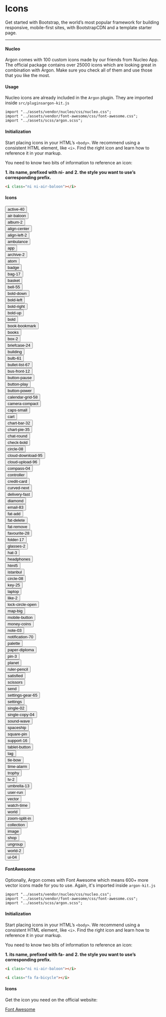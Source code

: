 # Icons

Get started with Bootstrap, the world’s most popular framework for building responsive, mobile-first sites, with BootstrapCDN and a template starter page.

<hr>

#### Nucleo

Argon comes with 100 custom icons made by our friends from Nucleo App. The official package contains over 25000 icons which are looking great in combination with Argon.
Make sure you check all of them and use those that you like the most.

#### Usage

Nucleo icons are already included in the `Argon` plugin.
They are imported inside `src/pluginsargon-kit.js`

```js{1}
import "../assets/vendor/nucleo/css/nucleo.css";
import "../assets/vendor/font-awesome/css/font-awesome.css";
import "../assets/scss/argon.scss";

```

#### Initialization

Start placing icons in your HTML’s `<body>`.
We recommend using a consistent HTML element, like `<i>`.
Find the right icon and learn how to reference it in your markup.

You need to know two bits of information to reference an icon:

**1. its name, prefixed with ni- and**
**2. the style you want to use’s corresponding prefix.**

```html
<i class="ni ni-air-baloon"></i>
```

#### Icons


<div class="row icon-examples">
          <div class="col-lg-3">
            <button type="button" class="btn-icon-clipboard" data-clipboard-text="active-40" title="" data-original-title="Copy to clipboard">
              <div>
                <i class="ni ni-active-40"></i>
                <span>active-40</span>
              </div>
            </button>
          </div>
          <div class="col-lg-3">
            <button type="button" class="btn-icon-clipboard" data-clipboard-text="air-baloon" title="" data-original-title="Copy to clipboard">
              <div>
                <i class="ni ni-air-baloon"></i>
                <span>air-baloon</span>
              </div>
            </button>
          </div>
          <div class="col-lg-3">
            <button type="button" class="btn-icon-clipboard" data-clipboard-text="album-2" title="" data-original-title="Copy to clipboard">
              <div>
                <i class="ni ni-album-2"></i>
                <span>album-2</span>
              </div>
            </button>
          </div>
          <div class="col-lg-3">
            <button type="button" class="btn-icon-clipboard" data-clipboard-text="align-center" title="" data-original-title="Copy to clipboard">
              <div>
                <i class="ni ni-align-center"></i>
                <span>align-center</span>
              </div>
            </button>
          </div>
          <div class="col-lg-3">
            <button type="button" class="btn-icon-clipboard" data-clipboard-text="align-left-2" title="" data-original-title="Copy to clipboard">
              <div>
                <i class="ni ni-align-left-2"></i>
                <span>align-left-2</span>
              </div>
            </button>
          </div>
          <div class="col-lg-3">
            <button type="button" class="btn-icon-clipboard" data-clipboard-text="ambulance" title="" data-original-title="Copy to clipboard">
              <div>
                <i class="ni ni-ambulance"></i>
                <span>ambulance</span>
              </div>
            </button>
          </div>
          <div class="col-lg-3">
            <button type="button" class="btn-icon-clipboard" data-clipboard-text="app" title="" data-original-title="Copy to clipboard">
              <div>
                <i class="ni ni-app"></i>
                <span>app</span>
              </div>
            </button>
          </div>
          <div class="col-lg-3">
            <button type="button" class="btn-icon-clipboard" data-clipboard-text="archive-2" title="" data-original-title="Copy to clipboard">
              <div>
                <i class="ni ni-archive-2"></i>
                <span>archive-2</span>
              </div>
            </button>
          </div>
          <div class="col-lg-3">
            <button type="button" class="btn-icon-clipboard" data-clipboard-text="atom" title="" data-original-title="Copy to clipboard">
              <div>
                <i class="ni ni-atom"></i>
                <span>atom</span>
              </div>
            </button>
          </div>
          <div class="col-lg-3">
            <button type="button" class="btn-icon-clipboard" data-clipboard-text="badge" title="" data-original-title="Copy to clipboard">
              <div>
                <i class="ni ni-badge"></i>
                <span>badge</span>
              </div>
            </button>
          </div>
          <div class="col-lg-3">
            <button type="button" class="btn-icon-clipboard" data-clipboard-text="bag-17" title="" data-original-title="Copy to clipboard">
              <div>
                <i class="ni ni-bag-17"></i>
                <span>bag-17</span>
              </div>
            </button>
          </div>
          <div class="col-lg-3">
            <button type="button" class="btn-icon-clipboard" data-clipboard-text="basket" title="" data-original-title="Copy to clipboard">
              <div>
                <i class="ni ni-basket"></i>
                <span>basket</span>
              </div>
            </button>
          </div>
          <div class="col-lg-3">
            <button type="button" class="btn-icon-clipboard" data-clipboard-text="bell-55" title="" data-original-title="Copy to clipboard">
              <div>
                <i class="ni ni-bell-55"></i>
                <span>bell-55</span>
              </div>
            </button>
          </div>
          <div class="col-lg-3">
            <button type="button" class="btn-icon-clipboard" data-clipboard-text="bold-down" title="" data-original-title="Copy to clipboard">
              <div>
                <i class="ni ni-bold-down"></i>
                <span>bold-down</span>
              </div>
            </button>
          </div>
          <div class="col-lg-3">
            <button type="button" class="btn-icon-clipboard" data-clipboard-text="bold-left" title="" data-original-title="Copy to clipboard">
              <div>
                <i class="ni ni-bold-left"></i>
                <span>bold-left</span>
              </div>
            </button>
          </div>
          <div class="col-lg-3">
            <button type="button" class="btn-icon-clipboard" data-clipboard-text="bold-right" title="" data-original-title="Copy to clipboard">
              <div>
                <i class="ni ni-bold-right"></i>
                <span>bold-right</span>
              </div>
            </button>
          </div>
          <div class="col-lg-3">
            <button type="button" class="btn-icon-clipboard" data-clipboard-text="bold-up" title="" data-original-title="Copy to clipboard">
              <div>
                <i class="ni ni-bold-up"></i>
                <span>bold-up</span>
              </div>
            </button>
          </div>
          <div class="col-lg-3">
            <button type="button" class="btn-icon-clipboard" data-clipboard-text="bold" title="" data-original-title="Copy to clipboard">
              <div>
                <i class="ni ni-bold"></i>
                <span>bold</span>
              </div>
            </button>
          </div>
          <div class="col-lg-3">
            <button type="button" class="btn-icon-clipboard" data-clipboard-text="book-bookmark" title="" data-original-title="Copy to clipboard">
              <div>
                <i class="ni ni-book-bookmark"></i>
                <span>book-bookmark</span>
              </div>
            </button>
          </div>
          <div class="col-lg-3">
            <button type="button" class="btn-icon-clipboard" data-clipboard-text="books" title="" data-original-title="Copy to clipboard">
              <div>
                <i class="ni ni-books"></i>
                <span>books</span>
              </div>
            </button>
          </div>
          <div class="col-lg-3">
            <button type="button" class="btn-icon-clipboard" data-clipboard-text="box-2" title="" data-original-title="Copy to clipboard">
              <div>
                <i class="ni ni-box-2"></i>
                <span>box-2</span>
              </div>
            </button>
          </div>
          <div class="col-lg-3">
            <button type="button" class="btn-icon-clipboard" data-clipboard-text="briefcase-24" title="" data-original-title="Copy to clipboard">
              <div>
                <i class="ni ni-briefcase-24"></i>
                <span>briefcase-24</span>
              </div>
            </button>
          </div>
          <div class="col-lg-3">
            <button type="button" class="btn-icon-clipboard" data-clipboard-text="building" title="" data-original-title="Copy to clipboard">
              <div>
                <i class="ni ni-building"></i>
                <span>building</span>
              </div>
            </button>
          </div>
          <div class="col-lg-3">
            <button type="button" class="btn-icon-clipboard" data-clipboard-text="bulb-61" title="" data-original-title="Copy to clipboard">
              <div>
                <i class="ni ni-bulb-61"></i>
                <span>bulb-61</span>
              </div>
            </button>
          </div>
          <div class="col-lg-3">
            <button type="button" class="btn-icon-clipboard" data-clipboard-text="bullet-list-67" title="" data-original-title="Copy to clipboard">
              <div>
                <i class="ni ni-bullet-list-67"></i>
                <span>bullet-list-67</span>
              </div>
            </button>
          </div>
          <div class="col-lg-3">
            <button type="button" class="btn-icon-clipboard" data-clipboard-text="bus-front-12" title="" data-original-title="Copy to clipboard">
              <div>
                <i class="ni ni-bus-front-12"></i>
                <span>bus-front-12</span>
              </div>
            </button>
          </div>
          <div class="col-lg-3">
            <button type="button" class="btn-icon-clipboard" data-clipboard-text="button-pause" title="" data-original-title="Copy to clipboard">
              <div>
                <i class="ni ni-button-pause"></i>
                <span>button-pause</span>
              </div>
            </button>
          </div>
          <div class="col-lg-3">
            <button type="button" class="btn-icon-clipboard" data-clipboard-text="button-play" title="" data-original-title="Copy to clipboard">
              <div>
                <i class="ni ni-button-play"></i>
                <span>button-play</span>
              </div>
            </button>
          </div>
          <div class="col-lg-3">
            <button type="button" class="btn-icon-clipboard" data-clipboard-text="button-power" title="" data-original-title="Copy to clipboard">
              <div>
                <i class="ni ni-button-power"></i>
                <span>button-power</span>
              </div>
            </button>
          </div>
          <div class="col-lg-3">
            <button type="button" class="btn-icon-clipboard" data-clipboard-text="calendar-grid-58" title="" data-original-title="Copy to clipboard">
              <div>
                <i class="ni ni-calendar-grid-58"></i>
                <span>calendar-grid-58</span>
              </div>
            </button>
          </div>
          <div class="col-lg-3">
            <button type="button" class="btn-icon-clipboard" data-clipboard-text="camera-compact" title="" data-original-title="Copy to clipboard">
              <div>
                <i class="ni ni-camera-compact"></i>
                <span>camera-compact</span>
              </div>
            </button>
          </div>
          <div class="col-lg-3">
            <button type="button" class="btn-icon-clipboard" data-clipboard-text="caps-small" title="" data-original-title="Copy to clipboard">
              <div>
                <i class="ni ni-caps-small"></i>
                <span>caps-small</span>
              </div>
            </button>
          </div>
          <div class="col-lg-3">
            <button type="button" class="btn-icon-clipboard" data-clipboard-text="cart" title="" data-original-title="Copy to clipboard">
              <div>
                <i class="ni ni-cart"></i>
                <span>cart</span>
              </div>
            </button>
          </div>
          <div class="col-lg-3">
            <button type="button" class="btn-icon-clipboard" data-clipboard-text="chart-bar-32" title="" data-original-title="Copy to clipboard">
              <div>
                <i class="ni ni-chart-bar-32"></i>
                <span>chart-bar-32</span>
              </div>
            </button>
          </div>
          <div class="col-lg-3">
            <button type="button" class="btn-icon-clipboard" data-clipboard-text="chart-pie-35" title="" data-original-title="Copy to clipboard">
              <div>
                <i class="ni ni-chart-pie-35"></i>
                <span>chart-pie-35</span>
              </div>
            </button>
          </div>
          <div class="col-lg-3">
            <button type="button" class="btn-icon-clipboard" data-clipboard-text="chat-round" title="" data-original-title="Copy to clipboard">
              <div>
                <i class="ni ni-chat-round"></i>
                <span>chat-round</span>
              </div>
            </button>
          </div>
          <div class="col-lg-3">
            <button type="button" class="btn-icon-clipboard" data-clipboard-text="check-bold" title="" data-original-title="Copy to clipboard">
              <div>
                <i class="ni ni-check-bold"></i>
                <span>check-bold</span>
              </div>
            </button>
          </div>
          <div class="col-lg-3">
            <button type="button" class="btn-icon-clipboard" data-clipboard-text="circle-08" title="" data-original-title="Copy to clipboard">
              <div>
                <i class="ni ni-circle-08"></i>
                <span>circle-08</span>
              </div>
            </button>
          </div>
          <div class="col-lg-3">
            <button type="button" class="btn-icon-clipboard" data-clipboard-text="cloud-download-95" title="" data-original-title="Copy to clipboard">
              <div>
                <i class="ni ni-cloud-download-95"></i>
                <span>cloud-download-95</span>
              </div>
            </button>
          </div>
          <div class="col-lg-3">
            <button type="button" class="btn-icon-clipboard" data-clipboard-text="cloud-upload-96" title="" data-original-title="Copy to clipboard">
              <div>
                <i class="ni ni-cloud-upload-96"></i>
                <span>cloud-upload-96</span>
              </div>
            </button>
          </div>
          <div class="col-lg-3">
            <button type="button" class="btn-icon-clipboard" data-clipboard-text="compass-04" title="" data-original-title="Copy to clipboard">
              <div>
                <i class="ni ni-compass-04"></i>
                <span>compass-04</span>
              </div>
            </button>
          </div>
          <div class="col-lg-3">
            <button type="button" class="btn-icon-clipboard" data-clipboard-text="controller" title="" data-original-title="Copy to clipboard">
              <div>
                <i class="ni ni-controller"></i>
                <span>controller</span>
              </div>
            </button>
          </div>
          <div class="col-lg-3">
            <button type="button" class="btn-icon-clipboard" data-clipboard-text="credit-card" title="" data-original-title="Copy to clipboard">
              <div>
                <i class="ni ni-credit-card"></i>
                <span>credit-card</span>
              </div>
            </button>
          </div>
          <div class="col-lg-3">
            <button type="button" class="btn-icon-clipboard" data-clipboard-text="curved-next" title="" data-original-title="Copy to clipboard">
              <div>
                <i class="ni ni-curved-next"></i>
                <span>curved-next</span>
              </div>
            </button>
          </div>
          <div class="col-lg-3">
            <button type="button" class="btn-icon-clipboard" data-clipboard-text="delivery-fast" title="" data-original-title="Copy to clipboard">
              <div>
                <i class="ni ni-delivery-fast"></i>
                <span>delivery-fast</span>
              </div>
            </button>
          </div>
          <div class="col-lg-3">
            <button type="button" class="btn-icon-clipboard" data-clipboard-text="diamond" title="" data-original-title="Copy to clipboard">
              <div>
                <i class="ni ni-diamond"></i>
                <span>diamond</span>
              </div>
            </button>
          </div>
          <div class="col-lg-3">
            <button type="button" class="btn-icon-clipboard" data-clipboard-text="email-83" title="" data-original-title="Copy to clipboard">
              <div>
                <i class="ni ni-email-83"></i>
                <span>email-83</span>
              </div>
            </button>
          </div>
          <div class="col-lg-3">
            <button type="button" class="btn-icon-clipboard" data-clipboard-text="fat-add" title="" data-original-title="Copy to clipboard">
              <div>
                <i class="ni ni-fat-add"></i>
                <span>fat-add</span>
              </div>
            </button>
          </div>
          <div class="col-lg-3">
            <button type="button" class="btn-icon-clipboard" data-clipboard-text="fat-delete" title="" data-original-title="Copy to clipboard">
              <div>
                <i class="ni ni-fat-delete"></i>
                <span>fat-delete</span>
              </div>
            </button>
          </div>
          <div class="col-lg-3">
            <button type="button" class="btn-icon-clipboard" data-clipboard-text="fat-remove" title="" data-original-title="Copy to clipboard">
              <div>
                <i class="ni ni-fat-remove"></i>
                <span>fat-remove</span>
              </div>
            </button>
          </div>
          <div class="col-lg-3">
            <button type="button" class="btn-icon-clipboard" data-clipboard-text="favourite-28" title="" data-original-title="Copy to clipboard">
              <div>
                <i class="ni ni-favourite-28"></i>
                <span>favourite-28</span>
              </div>
            </button>
          </div>
          <div class="col-lg-3">
            <button type="button" class="btn-icon-clipboard" data-clipboard-text="folder-17" title="" data-original-title="Copy to clipboard">
              <div>
                <i class="ni ni-folder-17"></i>
                <span>folder-17</span>
              </div>
            </button>
          </div>
          <div class="col-lg-3">
            <button type="button" class="btn-icon-clipboard" data-clipboard-text="glasses-2" title="" data-original-title="Copy to clipboard">
              <div>
                <i class="ni ni-glasses-2"></i>
                <span>glasses-2</span>
              </div>
            </button>
          </div>
          <div class="col-lg-3">
            <button type="button" class="btn-icon-clipboard" data-clipboard-text="hat-3" title="" data-original-title="Copy to clipboard">
              <div>
                <i class="ni ni-hat-3"></i>
                <span>hat-3</span>
              </div>
            </button>
          </div>
          <div class="col-lg-3">
            <button type="button" class="btn-icon-clipboard" data-clipboard-text="headphones" title="" data-original-title="Copy to clipboard">
              <div>
                <i class="ni ni-headphones"></i>
                <span>headphones</span>
              </div>
            </button>
          </div>
          <div class="col-lg-3">
            <button type="button" class="btn-icon-clipboard" data-clipboard-text="html5" title="" data-original-title="Copy to clipboard">
              <div>
                <i class="ni ni-html5"></i>
                <span>html5</span>
              </div>
            </button>
          </div>
          <div class="col-lg-3">
            <button type="button" class="btn-icon-clipboard" data-clipboard-text="istanbul" title="" data-original-title="Copy to clipboard">
              <div>
                <i class="ni ni-istanbul"></i>
                <span>istanbul</span>
              </div>
            </button>
          </div>
          <div class="col-lg-3">
            <button type="button" class="btn-icon-clipboard" data-clipboard-text="circle-08" title="" data-original-title="Copy to clipboard">
              <div>
                <i class="ni ni-circle-08"></i>
                <span>circle-08</span>
              </div>
            </button>
          </div>
          <div class="col-lg-3">
            <button type="button" class="btn-icon-clipboard" data-clipboard-text="key-25" title="" data-original-title="Copy to clipboard">
              <div>
                <i class="ni ni-key-25"></i>
                <span>key-25</span>
              </div>
            </button>
          </div>
          <div class="col-lg-3">
            <button type="button" class="btn-icon-clipboard" data-clipboard-text="laptop" title="" data-original-title="Copy to clipboard">
              <div>
                <i class="ni ni-laptop"></i>
                <span>laptop</span>
              </div>
            </button>
          </div>
          <div class="col-lg-3">
            <button type="button" class="btn-icon-clipboard" data-clipboard-text="like-2" title="" data-original-title="Copy to clipboard">
              <div>
                <i class="ni ni-like-2"></i>
                <span>like-2</span>
              </div>
            </button>
          </div>
          <div class="col-lg-3">
            <button type="button" class="btn-icon-clipboard" data-clipboard-text="lock-circle-open" title="" data-original-title="Copy to clipboard">
              <div>
                <i class="ni ni-lock-circle-open"></i>
                <span>lock-circle-open</span>
              </div>
            </button>
          </div>
          <div class="col-lg-3">
            <button type="button" class="btn-icon-clipboard" data-clipboard-text="map-big" title="" data-original-title="Copy to clipboard">
              <div>
                <i class="ni ni-map-big"></i>
                <span>map-big</span>
              </div>
            </button>
          </div>
          <div class="col-lg-3">
            <button type="button" class="btn-icon-clipboard" data-clipboard-text="mobile-button" title="" data-original-title="Copy to clipboard">
              <div>
                <i class="ni ni-mobile-button"></i>
                <span>mobile-button</span>
              </div>
            </button>
          </div>
          <div class="col-lg-3">
            <button type="button" class="btn-icon-clipboard" data-clipboard-text="money-coins" title="" data-original-title="Copy to clipboard">
              <div>
                <i class="ni ni-money-coins"></i>
                <span>money-coins</span>
              </div>
            </button>
          </div>
          <div class="col-lg-3">
            <button type="button" class="btn-icon-clipboard" data-clipboard-text="note-03" title="" data-original-title="Copy to clipboard">
              <div>
                <i class="ni ni-note-03"></i>
                <span>note-03</span>
              </div>
            </button>
          </div>
          <div class="col-lg-3">
            <button type="button" class="btn-icon-clipboard" data-clipboard-text="notification-70" title="" data-original-title="Copy to clipboard">
              <div>
                <i class="ni ni-notification-70"></i>
                <span>notification-70</span>
              </div>
            </button>
          </div>
          <div class="col-lg-3">
            <button type="button" class="btn-icon-clipboard" data-clipboard-text="palette" title="" data-original-title="Copy to clipboard">
              <div>
                <i class="ni ni-palette"></i>
                <span>palette</span>
              </div>
            </button>
          </div>
          <div class="col-lg-3">
            <button type="button" class="btn-icon-clipboard" data-clipboard-text="paper-diploma" title="" data-original-title="Copy to clipboard">
              <div>
                <i class="ni ni-paper-diploma"></i>
                <span>paper-diploma</span>
              </div>
            </button>
          </div>
          <div class="col-lg-3">
            <button type="button" class="btn-icon-clipboard" data-clipboard-text="pin-3" title="" data-original-title="Copy to clipboard">
              <div>
                <i class="ni ni-pin-3"></i>
                <span>pin-3</span>
              </div>
            </button>
          </div>
          <div class="col-lg-3">
            <button type="button" class="btn-icon-clipboard" data-clipboard-text="planet" title="" data-original-title="Copy to clipboard">
              <div>
                <i class="ni ni-planet"></i>
                <span>planet</span>
              </div>
            </button>
          </div>
          <div class="col-lg-3">
            <button type="button" class="btn-icon-clipboard" data-clipboard-text="ruler-pencil" title="" data-original-title="Copy to clipboard">
              <div>
                <i class="ni ni-ruler-pencil"></i>
                <span>ruler-pencil</span>
              </div>
            </button>
          </div>
          <div class="col-lg-3">
            <button type="button" class="btn-icon-clipboard" data-clipboard-text="satisfied" title="" data-original-title="Copy to clipboard">
              <div>
                <i class="ni ni-satisfied"></i>
                <span>satisfied</span>
              </div>
            </button>
          </div>
          <div class="col-lg-3">
            <button type="button" class="btn-icon-clipboard" data-clipboard-text="scissors" title="" data-original-title="Copy to clipboard">
              <div>
                <i class="ni ni-scissors"></i>
                <span>scissors</span>
              </div>
            </button>
          </div>
          <div class="col-lg-3">
            <button type="button" class="btn-icon-clipboard" data-clipboard-text="send" title="" data-original-title="Copy to clipboard">
              <div>
                <i class="ni ni-send"></i>
                <span>send</span>
              </div>
            </button>
          </div>
          <div class="col-lg-3">
            <button type="button" class="btn-icon-clipboard" data-clipboard-text="settings-gear-65" title="" data-original-title="Copy to clipboard">
              <div>
                <i class="ni ni-settings-gear-65"></i>
                <span>settings-gear-65</span>
              </div>
            </button>
          </div>
          <div class="col-lg-3">
            <button type="button" class="btn-icon-clipboard" data-clipboard-text="settings" title="" data-original-title="Copy to clipboard">
              <div>
                <i class="ni ni-settings"></i>
                <span>settings</span>
              </div>
            </button>
          </div>
          <div class="col-lg-3">
            <button type="button" class="btn-icon-clipboard" data-clipboard-text="single-02" title="" data-original-title="Copy to clipboard">
              <div>
                <i class="ni ni-single-02"></i>
                <span>single-02</span>
              </div>
            </button>
          </div>
          <div class="col-lg-3">
            <button type="button" class="btn-icon-clipboard" data-clipboard-text="single-copy-04" title="" data-original-title="Copy to clipboard">
              <div>
                <i class="ni ni-single-copy-04"></i>
                <span>single-copy-04</span>
              </div>
            </button>
          </div>
          <div class="col-lg-3">
            <button type="button" class="btn-icon-clipboard" data-clipboard-text="sound-wave" title="" data-original-title="Copy to clipboard">
              <div>
                <i class="ni ni-sound-wave"></i>
                <span>sound-wave</span>
              </div>
            </button>
          </div>
          <div class="col-lg-3">
            <button type="button" class="btn-icon-clipboard" data-clipboard-text="spaceship" title="" data-original-title="Copy to clipboard">
              <div>
                <i class="ni ni-spaceship"></i>
                <span>spaceship</span>
              </div>
            </button>
          </div>
          <div class="col-lg-3">
            <button type="button" class="btn-icon-clipboard" data-clipboard-text="square-pin" title="" data-original-title="Copy to clipboard">
              <div>
                <i class="ni ni-square-pin"></i>
                <span>square-pin</span>
              </div>
            </button>
          </div>
          <div class="col-lg-3">
            <button type="button" class="btn-icon-clipboard" data-clipboard-text="support-16" title="" data-original-title="Copy to clipboard">
              <div>
                <i class="ni ni-support-16"></i>
                <span>support-16</span>
              </div>
            </button>
          </div>
          <div class="col-lg-3">
            <button type="button" class="btn-icon-clipboard" data-clipboard-text="tablet-button" title="" data-original-title="Copy to clipboard">
              <div>
                <i class="ni ni-tablet-button"></i>
                <span>tablet-button</span>
              </div>
            </button>
          </div>
          <div class="col-lg-3">
            <button type="button" class="btn-icon-clipboard" data-clipboard-text="tag" title="" data-original-title="Copy to clipboard">
              <div>
                <i class="ni ni-tag"></i>
                <span>tag</span>
              </div>
            </button>
          </div>
          <div class="col-lg-3">
            <button type="button" class="btn-icon-clipboard" data-clipboard-text="tie-bow" title="" data-original-title="Copy to clipboard">
              <div>
                <i class="ni ni-tie-bow"></i>
                <span>tie-bow</span>
              </div>
            </button>
          </div>
          <div class="col-lg-3">
            <button type="button" class="btn-icon-clipboard" data-clipboard-text="time-alarm" title="" data-original-title="Copy to clipboard">
              <div>
                <i class="ni ni-time-alarm"></i>
                <span>time-alarm</span>
              </div>
            </button>
          </div>
          <div class="col-lg-3">
            <button type="button" class="btn-icon-clipboard" data-clipboard-text="trophy" title="" data-original-title="Copy to clipboard">
              <div>
                <i class="ni ni-trophy"></i>
                <span>trophy</span>
              </div>
            </button>
          </div>
          <div class="col-lg-3">
            <button type="button" class="btn-icon-clipboard" data-clipboard-text="tv-2" title="" data-original-title="Copy to clipboard">
              <div>
                <i class="ni ni-tv-2"></i>
                <span>tv-2</span>
              </div>
            </button>
          </div>
          <div class="col-lg-3">
            <button type="button" class="btn-icon-clipboard" data-clipboard-text="umbrella-13" title="" data-original-title="Copy to clipboard">
              <div>
                <i class="ni ni-umbrella-13"></i>
                <span>umbrella-13</span>
              </div>
            </button>
          </div>
          <div class="col-lg-3">
            <button type="button" class="btn-icon-clipboard" data-clipboard-text="user-run" title="" data-original-title="Copy to clipboard">
              <div>
                <i class="ni ni-user-run"></i>
                <span>user-run</span>
              </div>
            </button>
          </div>
          <div class="col-lg-3">
            <button type="button" class="btn-icon-clipboard" data-clipboard-text="vector" title="" data-original-title="Copy to clipboard">
              <div>
                <i class="ni ni-vector"></i>
                <span>vector</span>
              </div>
            </button>
          </div>
          <div class="col-lg-3">
            <button type="button" class="btn-icon-clipboard" data-clipboard-text="watch-time" title="" data-original-title="Copy to clipboard">
              <div>
                <i class="ni ni-watch-time"></i>
                <span>watch-time</span>
              </div>
            </button>
          </div>
          <div class="col-lg-3">
            <button type="button" class="btn-icon-clipboard" data-clipboard-text="world" title="" data-original-title="Copy to clipboard">
              <div>
                <i class="ni ni-world"></i>
                <span>world</span>
              </div>
            </button>
          </div>
          <div class="col-lg-3">
            <button type="button" class="btn-icon-clipboard" data-clipboard-text="zoom-split-in" title="" data-original-title="Copy to clipboard">
              <div>
                <i class="ni ni-zoom-split-in"></i>
                <span>zoom-split-in</span>
              </div>
            </button>
          </div>
          <div class="col-lg-3">
            <button type="button" class="btn-icon-clipboard" data-clipboard-text="collection" title="" data-original-title="Copy to clipboard">
              <div>
                <i class="ni ni-collection"></i>
                <span>collection</span>
              </div>
            </button>
          </div>
          <div class="col-lg-3">
            <button type="button" class="btn-icon-clipboard" data-clipboard-text="image" title="" data-original-title="Copy to clipboard">
              <div>
                <i class="ni ni-image"></i>
                <span>image</span>
              </div>
            </button>
          </div>
          <div class="col-lg-3">
            <button type="button" class="btn-icon-clipboard" data-clipboard-text="shop" title="" data-original-title="Copy to clipboard">
              <div>
                <i class="ni ni-shop"></i>
                <span>shop</span>
              </div>
            </button>
          </div>
          <div class="col-lg-3">
            <button type="button" class="btn-icon-clipboard" data-clipboard-text="ungroup" title="" data-original-title="Copy to clipboard">
              <div>
                <i class="ni ni-ungroup"></i>
                <span>ungroup</span>
              </div>
            </button>
          </div>
          <div class="col-lg-3">
            <button type="button" class="btn-icon-clipboard" data-clipboard-text="world-2" title="" data-original-title="Copy to clipboard">
              <div>
                <i class="ni ni-world-2"></i>
                <span>world-2</span>
              </div>
            </button>
          </div>
          <div class="col-lg-3">
            <button type="button" class="btn-icon-clipboard" data-clipboard-text="ui-04" title="" data-original-title="Copy to clipboard">
              <div>
                <i class="ni ni-ui-04"></i>
                <span>ui-04</span>
              </div>
            </button>
          </div>
        </div>


#### FontAwesome

Optionally, Argon comes with Font Awesome which means 600+ more vector icons made for you to use.
Again, it's imported inside `argon-kit.js`

```js{2}
import "../assets/vendor/nucleo/css/nucleo.css";
import "../assets/vendor/font-awesome/css/font-awesome.css";
import "../assets/scss/argon.scss";

```


#### Initialization

Start placing icons in your HTML’s `<body>`.
We recommend using a consistent HTML element, like `<i>`.
Find the right icon and learn how to reference it in your markup.

You need to know two bits of information to reference an icon:

**1. its name, prefixed with fa- and**
**2. the style you want to use’s corresponding prefix.**

```html
<i class="ni ni-air-baloon"></i>
```

```html
<i class="fa fa-bicycle"></i>
```


#### Icons

Get the icon you need on the official website:

<a href="https://fontawesome.com/v4.7.0/icons/" target="_blank" class="btn btn-primary">Font Awesome</a>
